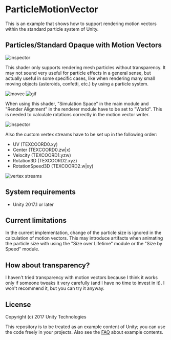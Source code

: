 ParticleMotionVector
====================

This is an example that shows how to support rendering motion vectors within
the standard particle system of Unity.

Particles/Standard Opaque with Motion Vectors
---------------------------------------------

![inspector](https://i.imgur.com/oxBt0mp.png)

This shader only supports rendering mesh particles without transparency. It may
not sound very useful for particle effects in a general sense, but actually
useful in some specific cases, like when rendering many small moving objects
(asteroids, confetti, etc.) by using a particle system.

![movec](https://i.imgur.com/tFs7Rnjm.png)
![gif](https://i.imgur.com/2dSeftZ.gif)

When using this shader, "Simulation Space" in the main module and "Render
Alignment" in the renderer module have to be set to "World". This is needed to
calculate rotations correctly in the motion vector writer.

![inspector](https://i.imgur.com/QxZIZrE.png)

Also the custom vertex streams have to be set up in the following order:

- UV (TEXCOORD0.xy)
- Center (TEXCOORD0.zw|x)
- Velocity (TEXCOORD1.yzw)
- Rotation3D (TEXCOORD2.xyz)
- RotationSpeed3D (TEXCOORD2.w|xy)

![vertex streams](https://i.imgur.com/BuKy5i7.png)

System requirements
-------------------

- Unity 2017.1 or later

Current limitations
-------------------

In the current implementation, change of the particle size is ignored in the
calculation of motion vectors. This may introduce artifacts when animating the
particle size with using the "Size over Lifetime" module or the "Size by Speed"
module.

How about transparency?
-----------------------

I haven't tried transparency with motion vectors because I think it works only
if someone tweaks it very carefully (and I have no time to invest in it). I
won't recommend it, but you can try it anyway.

License
-------

Copyright (c) 2017 Unity Technologies

This repository is to be treated as an example content of Unity; you can use
the code freely in your projects. Also see the [FAQ] about example contents.

[FAQ]: https://unity3d.com/unity/faq#faq-37863
